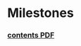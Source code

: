 # Milestones
### [contents PDF](https:github.com/jahrTeaching/Milestones/blob/master/MUSE_weekly_milestones.pdf)
